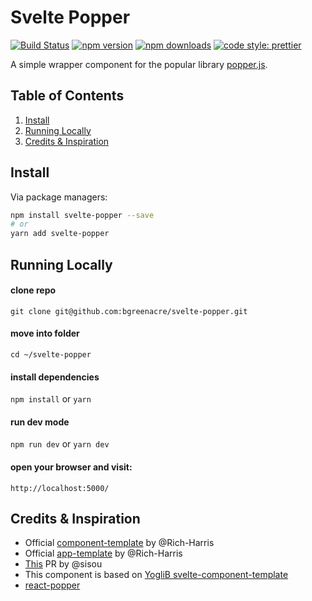 # Svelte Popper

[![Build Status](https://travis-ci.org/bgreenacre/svelte-popper.svg?branch=master)](https://travis-ci.org/bgreenacre/svelte-popper)
[![npm version](https://img.shields.io/npm/v/svelte-popper.svg)](https://www.npmjs.com/package/svelte-popper)
[![npm downloads](https://img.shields.io/npm/dm/svelte-popper.svg)](https://www.npmjs.com/package/svelte-popper)
[![code style: prettier](https://img.shields.io/badge/code_style-prettier-ff69b4.svg)](https://github.com/prettier/prettier)

A simple wrapper component for the popular library [popper.js](https://popper.js.org/).

## Table of Contents

1. [Install](#install)
2. [Running Locally](#running-locally)
3. [Credits & Inspiration](#credits-&-inspiration)

## Install

Via package managers:

```bash
npm install svelte-popper --save
# or
yarn add svelte-popper
```

## Running Locally

#### clone repo

`git clone git@github.com:bgreenacre/svelte-popper.git`

#### move into folder

`cd ~/svelte-popper`

#### install dependencies

`npm install` or `yarn`

#### run dev mode

`npm run dev` or `yarn dev`

#### open your browser and visit:

`http://localhost:5000/`

## Credits & Inspiration

-   Official [component-template](https://github.com/sveltejs/component-template) by @Rich-Harris
-   Official [app-template](https://github.com/sveltejs/template) by @Rich-Harris
-   [This](https://github.com/sveltejs/component-template/pull/5) PR by @sisou
-   This component is based on [YogliB svelte-component-template](https://github.com/YogliB/svelte-component-template)
-   [react-popper](https://github.com/FezVrasta/react-popper)
